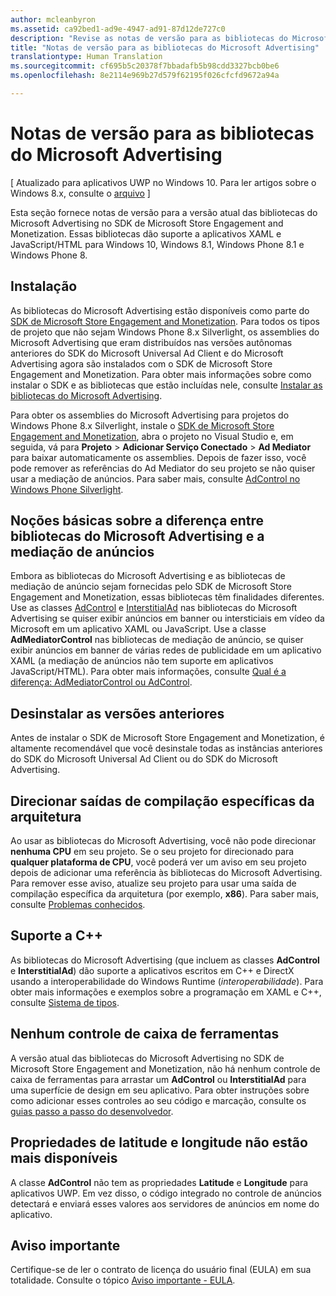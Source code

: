 ```yaml
---
author: mcleanbyron
ms.assetid: ca92bed1-ad9e-4947-ad91-87d12de727c0
description: "Revise as notas de versão para as bibliotecas do Microsoft Advertising no SDK de Microsoft Store Engagement and Monetization."
title: "Notas de versão para as bibliotecas do Microsoft Advertising"
translationtype: Human Translation
ms.sourcegitcommit: cf695b5c20378f7bbadafb5b98cdd3327bcb0be6
ms.openlocfilehash: 8e2114e969b27d579f62195f026cfcfd9672a94a

---
```


# Notas de versão para as bibliotecas do Microsoft Advertising


\[ Atualizado para aplicativos UWP no Windows 10. Para ler artigos sobre o Windows 8.x, consulte o [arquivo](http://go.microsoft.com/fwlink/p/?linkid=619132) \]

Esta seção fornece notas de versão para a versão atual das bibliotecas do Microsoft Advertising no SDK de Microsoft Store Engagement and Monetization. Essas bibliotecas dão suporte a aplicativos XAML e JavaScript/HTML para Windows 10, Windows 8.1, Windows Phone 8.1 e Windows Phone 8.

## Instalação


As bibliotecas do Microsoft Advertising estão disponíveis como parte do [SDK de Microsoft Store Engagement and Monetization](http://aka.ms/store-em-sdk). Para todos os tipos de projeto que não sejam Windows Phone 8.x Silverlight, os assemblies do Microsoft Advertising que eram distribuídos nas versões autônomas anteriores do SDK do Microsoft Universal Ad Client e do Microsoft Advertising agora são instalados com o SDK de Microsoft Store Engagement and Monetization. Para obter mais informações sobre como instalar o SDK e as bibliotecas que estão incluídas nele, consulte [Instalar as bibliotecas do Microsoft Advertising](install-the-microsoft-advertising-libraries.md).

Para obter os assemblies do Microsoft Advertising para projetos do Windows Phone 8.x Silverlight, instale o [SDK de Microsoft Store Engagement and Monetization](http://aka.ms/store-em-sdk), abra o projeto no Visual Studio e, em seguida, vá para **Projeto** > **Adicionar Serviço Conectado** > **Ad Mediator** para baixar automaticamente os assemblies. Depois de fazer isso, você pode remover as referências do Ad Mediator do seu projeto se não quiser usar a mediação de anúncios. Para saber mais, consulte [AdControl no Windows Phone Silverlight](adcontrol-in-windows-phone-silverlight.md).

## Noções básicas sobre a diferença entre bibliotecas do Microsoft Advertising e a mediação de anúncios

Embora as bibliotecas do Microsoft Advertising e as bibliotecas de mediação de anúncio sejam fornecidas pelo SDK de Microsoft Store Engagement and Monetization, essas bibliotecas têm finalidades diferentes. Use as classes [AdControl](https://msdn.microsoft.com/library/windows/apps/microsoft.advertising.winrt.ui.adcontrol.aspx) e [InterstitialAd](https://msdn.microsoft.com/library/windows/apps/microsoft.advertising.winrt.ui.interstitialad.aspx) nas bibliotecas do Microsoft Advertising se quiser exibir anúncios em banner ou intersticiais em vídeo da Microsoft em um aplicativo XAML ou JavaScript. Use a classe **AdMediatorControl** nas bibliotecas de mediação de anúncio, se quiser exibir anúncios em banner de várias redes de publicidade em um aplicativo XAML (a mediação de anúncios não tem suporte em aplicativos JavaScript/HTML). Para obter mais informações, consulte [Qual é a diferença: AdMediatorControl ou AdControl](what-is-the-difference-admediatorcontrol-or-adcontrol.md).

## Desinstalar as versões anteriores

Antes de instalar o SDK de Microsoft Store Engagement and Monetization, é altamente recomendável que você desinstale todas as instâncias anteriores do SDK do Microsoft Universal Ad Client ou do SDK do Microsoft Advertising.

## Direcionar saídas de compilação específicas da arquitetura

Ao usar as bibliotecas do Microsoft Advertising, você não pode direcionar **nenhuma CPU** em seu projeto. Se o seu projeto for direcionado para **qualquer plataforma de CPU**, você poderá ver um aviso em seu projeto depois de adicionar uma referência às bibliotecas do Microsoft Advertising. Para remover esse aviso, atualize seu projeto para usar uma saída de compilação específica da arquitetura (por exemplo, **x86**). Para saber mais, consulte [Problemas conhecidos](known-issues-for-the-advertising-libraries.md).

## Suporte a C++

As bibliotecas do Microsoft Advertising (que incluem as classes **AdControl** e **InterstitialAd**) dão suporte a aplicativos escritos em C++ e DirectX usando a interoperabilidade do Windows Runtime (*interoperabilidade*). Para obter mais informações e exemplos sobre a programação em XAML e C++, consulte [Sistema de tipos](https://msdn.microsoft.com/library/windows/apps/xaml/hh755822.aspx).

## Nenhum controle de caixa de ferramentas

A versão atual das bibliotecas do Microsoft Advertising no SDK de Microsoft Store Engagement and Monetization, não há nenhum controle de caixa de ferramentas para arrastar um **AdControl** ou **InterstitialAd** para uma superfície de design em seu aplicativo. Para obter instruções sobre como adicionar esses controles ao seu código e marcação, consulte os [guias passo a passo do desenvolvedor](developer-walkthroughs.md).

## Propriedades de latitude e longitude não estão mais disponíveis

A classe **AdControl** não tem as propriedades **Latitude** e **Longitude** para aplicativos UWP. Em vez disso, o código integrado no controle de anúncios detectará e enviará esses valores aos servidores de anúncios em nome do aplicativo.

## Aviso importante

Certifique-se de ler o contrato de licença do usuário final (EULA) em sua totalidade. Consulte o tópico [Aviso importante - EULA](important-notice-eula.md).

 

 



<!--HONumber=Jun16_HO4-->


